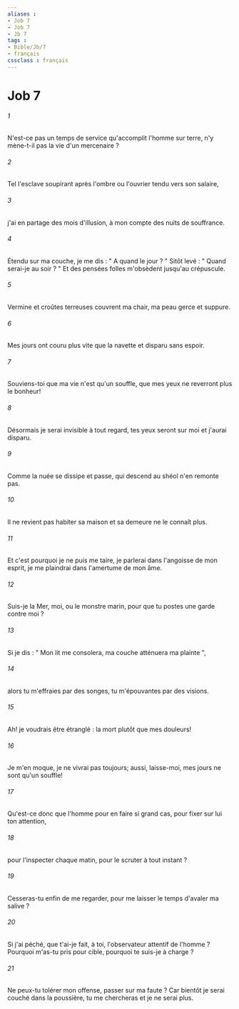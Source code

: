 ```yaml
---
aliases : 
- Job 7
- Job 7
- Jb 7
tags : 
- Bible/Jb/7
- français
cssclass : français
---
```


# Job 7

###### 1
N'est-ce pas un temps de service qu'accomplit l'homme sur terre, n'y mène-t-il pas la vie d'un mercenaire ? 
###### 2
Tel l'esclave soupirant après l'ombre ou l'ouvrier tendu vers son salaire, 
###### 3
j'ai en partage des mois d'illusion, à mon compte des nuits de souffrance. 
###### 4
Étendu sur ma couche, je me dis : " A quand le jour ? " Sitôt levé : " Quand serai-je au soir ? " Et des pensées folles m'obsèdent jusqu'au crépuscule. 
###### 5
Vermine et croûtes terreuses couvrent ma chair, ma peau gerce et suppure. 
###### 6
Mes jours ont couru plus vite que la navette et disparu sans espoir. 
###### 7
Souviens-toi que ma vie n'est qu'un souffle, que mes yeux ne reverront plus le bonheur! 
###### 8
Désormais je serai invisible à tout regard, tes yeux seront sur moi et j'aurai disparu. 
###### 9
Comme la nuée se dissipe et passe, qui descend au shéol n'en remonte pas. 
###### 10
Il ne revient pas habiter sa maison et sa demeure ne le connaît plus. 
###### 11
Et c'est pourquoi je ne puis me taire, je parlerai dans l'angoisse de mon esprit, je me plaindrai dans l'amertume de mon âme. 
###### 12
Suis-je la Mer, moi, ou le monstre marin, pour que tu postes une garde contre moi ? 
###### 13
Si je dis : " Mon lit me consolera, ma couche atténuera ma plainte ", 
###### 14
alors tu m'effraies par des songes, tu m'épouvantes par des visions. 
###### 15
Ah! je voudrais être étranglé : la mort plutôt que mes douleurs! 
###### 16
Je m'en moque, je ne vivrai pas toujours; aussi, laisse-moi, mes jours ne sont qu'un souffle! 
###### 17
Qu'est-ce donc que l'homme pour en faire si grand cas, pour fixer sur lui ton attention, 
###### 18
pour l'inspecter chaque matin, pour le scruter à tout instant ? 
###### 19
Cesseras-tu enfin de me regarder, pour me laisser le temps d'avaler ma salive ? 
###### 20
Si j'ai péché, que t'ai-je fait, à toi, l'observateur attentif de l'homme ? Pourquoi m'as-tu pris pour cible, pourquoi te suis-je à charge ? 
###### 21
Ne peux-tu tolérer mon offense, passer sur ma faute ? Car bientôt je serai couché dans la poussière, tu me chercheras et je ne serai plus. 
